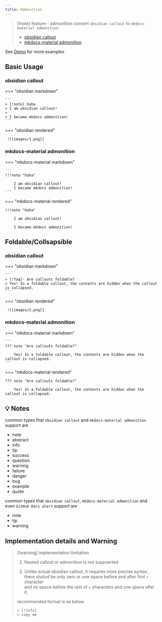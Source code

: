 ```yaml
---
title: Admonition
---
```

  
> [!note]  feature - admonition
> convert `obsidian callout` to `mkdocs-material admonition`
> 
> - [obsidian callout](https://help.obsidian.md/Editing+and+formatting/Callouts)
> - [mkdocs-material admonition](https://squidfunk.github.io/mkdocs-material/reference/admonitions/)

See [Demo](demo) for more examples
## Basic Usage

###  obsidian callout

=== "obsidian markdown"

    ```
    > [!note] haha
    > I am obsidian callout!
    > 
    > I became mkdocs admonition!
    ```

=== "obsidian rendered"

     ![[images/1.png]]


### mkdocs-material admonition

=== "mkdocs-material markdown"

    ```
    !!!note "haha"
    
        I am obsidian callout!
        I became mkdocs admonition!
    ```

=== "mkdocs-material rendered"

    !!!note "haha"
    
        I am obsidian callout!
        
        I became mkdocs admonition!



## Foldable/Collsapsible

###  obsidian callout

=== "obsidian markdown"

    ```
    > [!faq]- Are callouts foldable? 
    > Yes! In a foldable callout, the contents are hidden when the callout is collapsed.
    ```

=== "obsidian rendered"

     ![[images/2.png]]

### mkdocs-material admonition

=== "mkdocs-material markdown"

    ```
    ??? note "Are callouts foldable?"
    
        Yes! In a foldable callout, the contents are hidden when the callout is collapsed.
    ```

=== "mkdocs-material rendered"

    ??? note "Are callouts foldable?"
    
        Yes! In a foldable callout, the contents are hidden when the callout is collapsed.


## 💡 Notes

common types that `obsidian callout` and `mkdocs-material admonition` support are

-   note
-   abstract
-   info
-   tip
-   success
-   question
-   warning
-   failure
-   danger
-   bug
-   example
-   quote

common types that `obsidian callout`, `mkdocs-material admonition` and even `GitHub Docs alert` support are

- note
- tip
- warning

## Implementation details and Warning

> [!warning] implementation limitation
> 1. Nested callout or admonition is not suppoerted
> 
> 2. Unlike actual obsidian callout, It requires more precise syntax. <br>
>    there sholud be only zero or one space before and after first  `>` character <br>
>    and no space before the rest of `>` characters and one space after it.
> 
>   recommended format is as below
> ```text
> > [!info]
> > copy me 
> ```


